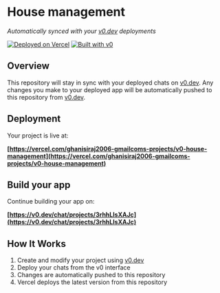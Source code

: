 # House management

*Automatically synced with your [v0.dev](https://v0.dev) deployments*

[![Deployed on Vercel](https://img.shields.io/badge/Deployed%20on-Vercel-black?style=for-the-badge&logo=vercel)](https://vercel.com/ghanisiraj2006-gmailcoms-projects/v0-house-management)
[![Built with v0](https://img.shields.io/badge/Built%20with-v0.dev-black?style=for-the-badge)](https://v0.dev/chat/projects/3rhhLlsXAJc)

## Overview

This repository will stay in sync with your deployed chats on [v0.dev](https://v0.dev).
Any changes you make to your deployed app will be automatically pushed to this repository from [v0.dev](https://v0.dev).

## Deployment

Your project is live at:

**[https://vercel.com/ghanisiraj2006-gmailcoms-projects/v0-house-management](https://vercel.com/ghanisiraj2006-gmailcoms-projects/v0-house-management)**

## Build your app

Continue building your app on:

**[https://v0.dev/chat/projects/3rhhLlsXAJc](https://v0.dev/chat/projects/3rhhLlsXAJc)**

## How It Works

1. Create and modify your project using [v0.dev](https://v0.dev)
2. Deploy your chats from the v0 interface
3. Changes are automatically pushed to this repository
4. Vercel deploys the latest version from this repository